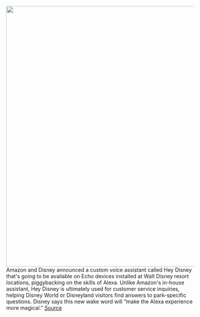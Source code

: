 <img src='https://cdn.vox-cdn.com/thumbor/U0QzETcooRPhWhFmySUK-9ZV-Cg=/0x0:4096x2304/1200x800/filters:focal(1721x825:2375x1479)/cdn.vox-cdn.com/uploads/chorus_image/image/69920831/heydisney.0.jpg' width='700px' /><br/>
Amazon and Disney announced a custom voice assistant called Hey Disney that's going to be available on Echo devices installed at Walt Disney resort locations, piggybacking on the skills of Alexa. Unlike Amazon's in-house assistant, Hey Disney is ultimately used for customer service inquiries, helping Disney World or Disneyland visitors find answers to park-specific questions. Disney says this new wake word will “make the Alexa experience more magical.”
<a href='https://www.theverge.com/2021/9/28/22692064/amazon-hey-disney-echo-custom-voice-assistant-resort-locations'> Source <a/>